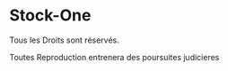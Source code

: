 # Stock-One

Tous les Droits sont réservés.

Toutes Reproduction entrenera des poursuites judicieres
